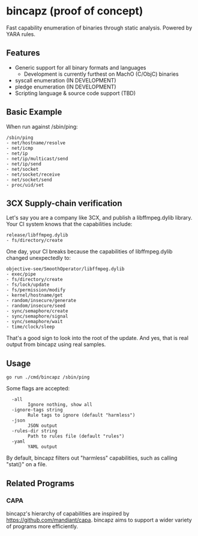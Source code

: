 # bincapz (proof of concept)

Fast capability enumeration of binaries through static analysis. Powered by YARA rules.

## Features

- Generic support for all binary formats and languages
  - Development is currently furthest on MachO (C/ObjC) binaries
- syscall enumeration (IN DEVELOPMENT)
- pledge enumeration (IN DEVELOPMENT)
- Scripting language & source code support (TBD)

## Basic Example

When run against /sbin/ping:

```
/sbin/ping
- net/hostname/resolve
- net/icmp
- net/ip
- net/ip/multicast/send
- net/ip/send
- net/socket
- net/socket/receive
- net/socket/send
- proc/uid/set
```

## 3CX Supply-chain verification

Let's say you are a company like 3CX, and publish a libffmpeg.dylib library. Your CI system knows that the capabilities include:

```
release/libffmpeg.dylib
- fs/directory/create
```

One day, your CI breaks because the capabilities of libffmpeg.dylib changed unexpectedly to:

```
objective-see/SmoothOperator/libffmpeg.dylib
- exec/pipe
- fs/directory/create
- fs/lock/update
- fs/permission/modify
- kernel/hostname/get
- random/insecure/generate
- random/insecure/seed
- sync/semaphore/create
- sync/semaphore/signal
- sync/semaphore/wait
- time/clock/sleep
```

That's a good sign to look into the root of the update. And yes, that is real output from bincapz using real samples.

## Usage

```
go run ./cmd/bincapz /sbin/ping
```

Some flags are accepted:

```
  -all
    	Ignore nothing, show all
  -ignore-tags string
    	Rule tags to ignore (default "harmless")
  -json
    	JSON output
  -rules-dir string
    	Path to rules file (default "rules")
  -yaml
        YAML output
```

By default, bincapz filters out "harmless" capabilities, such as calling "stat()" on a file.

## Related Programs

### CAPA

bincapz's hierarchy of capabilities are inspired by https://github.com/mandiant/capa. bincapz aims to support a wider variety of programs more efficiently.
